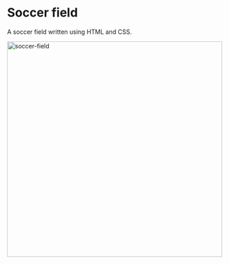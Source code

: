 # Soccer field

A soccer field written using HTML and CSS.

<img width="500" alt="soccer-field" src="https://github.com/wlsf82/soccer-field/assets/2768415/4fab4194-686f-4949-ad9d-14ed0141055a">
